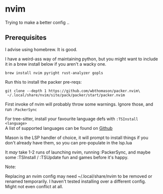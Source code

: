 # nvim

Trying to make a better config ..

## Prerequisites

I advise using homebrew. It is good.

I have a weird-ass way of maintaining python, but you might want to include it in a brew install below if you aren't a wacky one.

`brew install nvim pyright rust-analyzer gopls`

Run this to install the packer pre-reqs:
```
git clone --depth 1 https://github.com/wbthomason/packer.nvim\
 ~/.local/share/nvim/site/pack/packer/start/packer.nvim
```

First invoke of nvim will probably throw some warnings. Ignore those, and run `:PackerSync`

For tree-sitter, install your favourite language defs with `:TSInstall <language>`  
A list of supported languages can be found on [Github](https://github.com/nvim-treesitter/nvim-treesitter#supported-languages)

Mason is the LSP handler of choice, it will prompt to install things if you don't already have them, so you can pre-populate in the lsp.lua 

It *may* take 1-2 runs of launching nvim, running :PackerSync, and maybe some :TSInstall / :TSUpdate fun and games before it's happy.

Note:

Replacing an nvim config may need ~/.local/share/nvim to be removed or renamed temporarily. I haven't tested installing over a different config. Might not even conflict at all.

